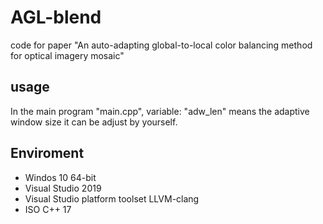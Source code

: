# AGL-blend
code for paper "An auto-adapting global-to-local color balancing method for optical imagery mosaic"

## usage
In the main program "main.cpp", variable: "adw_len" means the adaptive window size it can be adjust by yourself.

## Enviroment
* Windos 10 64-bit
* Visual Studio 2019
* Visual Studio platform toolset LLVM-clang
* ISO C++ 17
